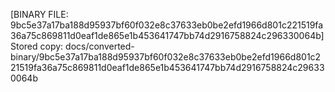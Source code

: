[BINARY FILE: 9bc5e37a17ba188d95937bf60f032e8c37633eb0be2efd1966d801c221519fa36a75c869811d0eaf1de865e1b453641747bb74d2916758824c296330064b]
Stored copy: docs/converted-binary/9bc5e37a17ba188d95937bf60f032e8c37633eb0be2efd1966d801c221519fa36a75c869811d0eaf1de865e1b453641747bb74d2916758824c296330064b

